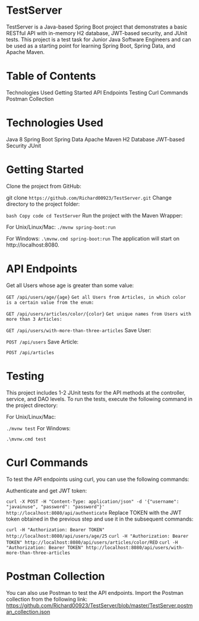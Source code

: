 # TestServer
TestServer is a Java-based Spring Boot project that demonstrates a basic RESTful API with in-memory H2 database, JWT-based security, and JUnit tests. This project is a test task for Junior Java Software Engineers and can be used as a starting point for learning Spring Boot, Spring Data, and Apache Maven.

# Table of Contents
Technologies Used
Getting Started
API Endpoints
Testing
Curl Commands
Postman Collection
# Technologies Used
Java 8
Spring Boot
Spring Data
Apache Maven
H2 Database
JWT-based Security
JUnit
# Getting Started
Clone the project from GitHub:



git clone ```https://github.com/Richard00923/TestServer.git```
Change directory to the project folder:

```bash Copy code cd TestServer```
Run the project with the Maven Wrapper:

For Unix/Linux/Mac:
```./mvnw spring-boot:run```

 For Windows:
```.\mvnw.cmd spring-boot:run```
The application will start on http://localhost:8080.
# API Endpoints
Get all Users whose age is greater than some value:



```GET /api/users/age/{age}```
```Get all Users from Articles, in which color is a certain value from the enum:```


```GET /api/users/articles/color/{color}```
```Get unique names from Users with more than 3 Articles:```



```GET /api/users/with-more-than-three-articles```
Save User:


```POST /api/users```
Save Article:

```POST /api/articles```
 # Testing
This project includes 1-2 JUnit tests for the API methods at the controller, service, and DAO levels. To run the tests, execute the following command in the project directory:

For Unix/Linux/Mac:

```./mvnw test```
For Windows:


```.\mvnw.cmd test```
# Curl Commands
To test the API endpoints using curl, you can use the following commands:

Authenticate and get JWT token:


```curl -X POST -H "Content-Type: application/json" -d '{"username": "javainuse", "password": "password"}'``` ```http://localhost:8080/api/authenticate```
Replace TOKEN with the JWT token obtained in the previous step and use it in the subsequent commands:


```curl -H "Authorization: Bearer TOKEN" http://localhost:8080/api/users/age/25```
```curl -H "Authorization: Bearer TOKEN" http://localhost:8080/api/users/articles/color/RED```
```curl -H "Authorization: Bearer TOKEN" http://localhost:8080/api/users/with-more-than-three-articles```
# Postman Collection
You can also use Postman to test the API endpoints. Import the Postman collection from the following link:
https://github.com/Richard00923/TestServer/blob/master/TestServer.postman_collection.json
